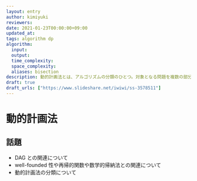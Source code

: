 ```yaml
---
layout: entry
author: kimiyuki
reviewers:
date: 2021-01-23T00:00:00+09:00
updated_at:
tags: algorithm dp
algorithm:
  input:
  output:
  time_complexity:
  space_complexity:
  aliases: bisection
description: 動的計画法とは、アルゴリズムの分類のひとつ。対象となる問題を複数の部分問題に分割して、部分問題の答えを記録しながらそのすべてを解くという形のアルゴリズムの総称である。動的計画法に分類されるようなアルゴリズムの実装方法の典型例として、配列をループで埋めていく実装や、メモ化を伴なう再帰による実装がある。
draft: true
draft_urls: ["https://www.slideshare.net/iwiwi/ss-3578511"]
---
```


# 動的計画法

## 話題

-   DAG との関連について
-   well-founded 性や再帰的関数や数学的帰納法との関連について
-   動的計画法の分類について
